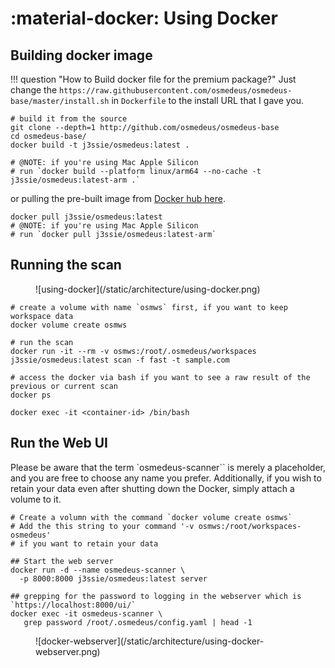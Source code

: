 
# :material-docker: Using Docker


## Building docker image

!!! question "How to Build docker file for the premium package?"
    Just change the `https://raw.githubusercontent.com/osmedeus/osmedeus-base/master/install.sh` in `Dockerfile` to the install URL that I gave you.


```shell
# build it from the source
git clone --depth=1 http://github.com/osmedeus/osmedeus-base
cd osmedeus-base/
docker build -t j3ssie/osmedeus:latest .

# @NOTE: if you're using Mac Apple Silicon
# run `docker build --platform linux/arm64 --no-cache -t j3ssie/osmedeus:latest-arm .`
```

or pulling the pre-built image from [Docker hub here](https://hub.docker.com/repository/docker/j3ssie/osmedeus/tags).

```shell
docker pull j3ssie/osmedeus:latest
# @NOTE: if you're using Mac Apple Silicon
# run `docker pull j3ssie/osmedeus:latest-arm`
```


## Running the scan

<figure markdown> 
  ![using-docker](/static/architecture/using-docker.png)
</figure>

```shell
# create a volume with name `osmws` first, if you want to keep workspace data
docker volume create osmws

# run the scan
docker run -it --rm -v osmws:/root/.osmedeus/workspaces j3ssie/osmedeus:latest scan -f fast -t sample.com

# access the docker via bash if you want to see a raw result of the previous or current scan
docker ps

docker exec -it <container-id> /bin/bash

```


## Run the Web UI

Please be aware that the term `osmedeus-scanner`` is merely a placeholder, and you are free to choose any name you prefer. Additionally, if you wish to retain your data even after shutting down the Docker, simply attach a volume to it.


```shell
# Create a volumn with the command `docker volume create osmws`
# Add the this string to your command '-v osmws:/root/workspaces-osmedeus' 
# if you want to retain your data

## Start the web server
docker run -d --name osmedeus-scanner \
  -p 8000:8000 j3ssie/osmedeus:latest server

## grepping for the password to logging in the webserver which is `https://localhost:8000/ui/`
docker exec -it osmedeus-scanner \
   grep password /root/.osmedeus/config.yaml | head -1
```

<figure markdown> 
  ![docker-webserver](/static/architecture/using-docker-webserver.png)
</figure>
